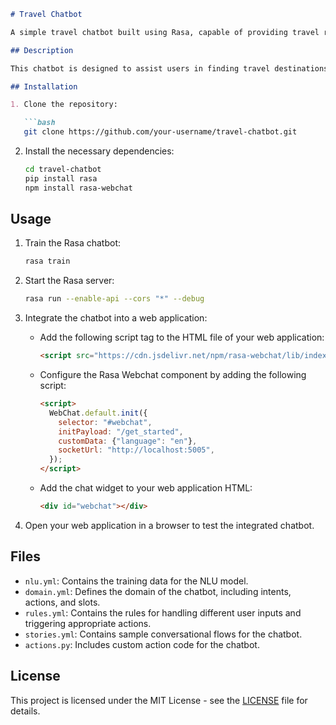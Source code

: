 ```markdown
# Travel Chatbot

A simple travel chatbot built using Rasa, capable of providing travel recommendations and handling user preferences.

## Description

This chatbot is designed to assist users in finding travel destinations and activities based on their preferences and budget. It can handle various user inputs, provide recommendations, and respond to user feedback.

## Installation

1. Clone the repository:

   ```bash
   git clone https://github.com/your-username/travel-chatbot.git
   ```

2. Install the necessary dependencies:

   ```bash
   cd travel-chatbot
   pip install rasa
   npm install rasa-webchat
   ```

## Usage

1. Train the Rasa chatbot:

   ```bash
   rasa train
   ```

2. Start the Rasa server:

   ```bash
   rasa run --enable-api --cors "*" --debug
   ```

3. Integrate the chatbot into a web application:

   - Add the following script tag to the HTML file of your web application:

     ```html
     <script src="https://cdn.jsdelivr.net/npm/rasa-webchat/lib/index.min.js"></script>
     ```

   - Configure the Rasa Webchat component by adding the following script:

     ```html
     <script>
       WebChat.default.init({
         selector: "#webchat",
         initPayload: "/get_started",
         customData: {"language": "en"},
         socketUrl: "http://localhost:5005",
       });
     </script>
     ```

   - Add the chat widget to your web application HTML:

     ```html
     <div id="webchat"></div>
     ```

4. Open your web application in a browser to test the integrated chatbot.

## Files

- `nlu.yml`: Contains the training data for the NLU model.
- `domain.yml`: Defines the domain of the chatbot, including intents, actions, and slots.
- `rules.yml`: Contains the rules for handling different user inputs and triggering appropriate actions.
- `stories.yml`: Contains sample conversational flows for the chatbot.
- `actions.py`: Includes custom action code for the chatbot.

## License

This project is licensed under the MIT License - see the [LICENSE](LICENSE) file for details.
```
